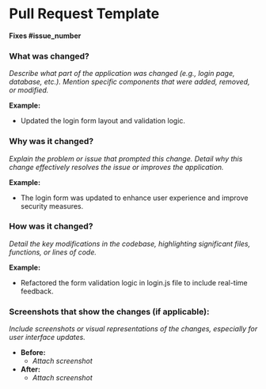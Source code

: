 # Pull Request Template

**Fixes #issue_number**

### What was changed?

_Describe what part of the application was changed (e.g., login page, database, etc.). Mention specific components that were added, removed, or modified._

**Example:**

- Updated the login form layout and validation logic.

### Why was it changed?

_Explain the problem or issue that prompted this change. Detail why this change effectively resolves the issue or improves the application._

**Example:**

- The login form was updated to enhance user experience and improve security measures.

### How was it changed?

_Detail the key modifications in the codebase, highlighting significant files, functions, or lines of code._

**Example:**

- Refactored the form validation logic in login.js file to include real-time feedback.

### Screenshots that show the changes (if applicable):

_Include screenshots or visual representations of the changes, especially for user interface updates._

- **Before:**
    - _Attach screenshot_
- **After:**
    - _Attach screenshot_
